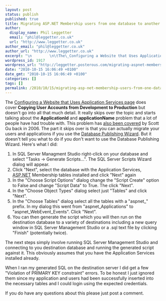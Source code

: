 ```yaml
---
layout: post
status: publish
published: true
title: Migrating ASP.NET Membership users from one database to another
author:
  display_name: Phil Leggetter
  email: "phil@leggetter.co.uk"
  url: "http://www.leggetter.co.uk"
author_email: "phil@leggetter.co.uk"
author_url: "http://www.leggetter.co.uk"
excerpt: "\n        \n\tThe\_Configuring a Website that Uses Application Services page does cover\_Copying User Accounts from Development to Production but doesn&#039;t go into all that much detail. It really skips over the topic and starts talking about the Applica..."
wordpress_id: 1917
wordpress_url: "http://leggetter.posterous.com/migrating-aspnet-membership-users-from-one-da"
date: "2010-10-15 16:06:49 +0100"
date_gmt: "2010-10-15 16:06:49 +0100"
categories: []
tags: []
permalink: /2010/10/15/migrating-asp-net-membership-users-from-one-database-to-another.html
---
```



<p>
	The <a href="http://www.asp.net/hosting/tutorials/configuring-a-website-that-uses-application-services-cs">Configuring a Website that Uses Application Services page</a> does cover <b>Copying User Accounts from Development to Production</b> but doesn&#39;t go into all that much detail. It really skips over the topic and starts talking about the <b>ApplicationId</b> and <b>applicationName</b> problem that a lot of people have had trouble with. This problem has <a href="http://weblogs.asp.net/scottgu/archive/2006/04/22/Always-set-the-_2200_applicationName_2200_-property-when-configuring-ASP.NET-2.0-Membership-and-other-Providers.aspx">also been covered</a> by Scott Gu back in 2006. The part it skips over is that you can actually migrate your users and applications if you use the <a href="http://www.microsoft.com/downloads/en/details.aspx?familyid=56e5b1c5-bf17-42e0-a410-371a838e570a&amp;displaylang=en">Database Publishing Wizard</a>. But it doesn&#39;t tell you what to do if you don&#39;t want to use the Database Publishing Wizard. Here&#39;s what I did:

<ol>
<li>In SQL Server Managment Studio right-click on your database and select &quot;Tasks -&gt; Generate Scripts...&quot;. The SQL Server Scripts Wizard dialog will appear.</li>
<li>Click &quot;Next&quot;, select the database with the Application Services, <a href="http://asp.net">ASP.NET</a> Membership tables installed and click &quot;Next&quot; again</li>
<li>In the &quot;Choose Script Options&quot; dialog change the &quot;Script Create&quot; option to False and change &quot;Script Data&quot; to True. The click &quot;Next&quot;.</li>
<li>In the &quot;Choose Object Types&quot; dialog select just &quot;Tables&quot; and click &quot;Next&quot;.</li>
<li>In the &quot;Choose Tables&quot; dialog select all the tables with a &quot;aspnet_&quot; prefix. In my dialog this went from &quot;aspnet_Applications&quot; to &quot;aspnet_WebEvent_Events&quot;. Click &quot;Next&quot;.</li>
<li>You can then generate the script which you will then run on the destination database to a variety of destinations including a new query window in SQL Server Management Studio or a .sql text file by clicking &quot;Finish&quot; (potentially twice).</li>
</ol>
<div>The next steps simply involve running SQL Server Management Studio and connecting to you destination database and running the generated script against it. This obviously assumes that you have the Application Services installed already.</div>
<p />
<div>When I ran my generated SQL on the destination server I did get a few &quot;Violation of PRIMARY KEY constraint&quot; errors. To be honest I just ignored them since my application and users had been successfully inserted into the necessary tables and I could login using the expected credentials.</div>
<p />
<div>If you do have any questions about this please just post a comment.</div>
